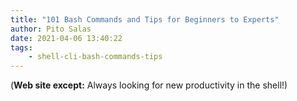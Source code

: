 ```yaml
---
title: "101 Bash Commands and Tips for Beginners to Experts"
author: Pito Salas
date: 2021-04-06 13:40:22
tags:
    - shell-cli-bash-commands-tips
---
```



(**Web site except:** Always looking for new productivity in the shell!) 
